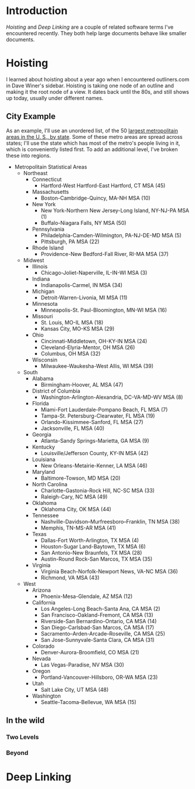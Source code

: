 # Introduction

*Hoisting* and *Deep Linking* are a couple of related software terms I've
encountered recently. They both help large documents behave like smaller
documents.

# Hoisting

I learned about hoisting about a year ago when I encountered outliners.com in
Dave Winer's sidebar. Hoisting is taking one node of an outline and making it
the root node of a view. It dates back until the 80s, and still shows up
today, usually under different names.

## City Example

As an example, I'll use an unordered list, of the 50
[largest metropolitain areas in the U. S., by state](http://en.wikipedia.org/wiki/Table_of_United_States_Metropolitan_Statistical_Areas).
Some of these metro areas are spread across states; I'll use the state which
has most of the metro's people living in it, which is conveniently listed
first. To add an additional level, I've broken these into regions.

*   Metropolitain Statistical Areas
    *   Northeast
        *   Connecticut
            *   Hartford-West Hartford-East Hartford, CT MSA (45)
        *   Massachusetts
            *   Boston-Cambridge-Quincy, MA-NH MSA (10)
        *   New York
            *   New York-Northern New Jersey-Long Island, NY-NJ-PA MSA (1)
            *   Buffalo-Niagara Falls, NY MSA (50)
        *   Pennsylvania
            *   Philadelphia-Camden-Wilmington, PA-NJ-DE-MD MSA (5)
            *   Pittsburgh, PA MSA (22)
        *   Rhode Island
            *   Providence-New Bedford-Fall River, RI-MA MSA (37)
    *   Midwest
        *   Illinois
            *   Chicago-Joliet-Naperville, IL-IN-WI MSA (3)
        *   Indiana
            *   Indianapolis-Carmel, IN MSA (34)
        *   Michigan
            *   Detroit-Warren-Livonia, MI MSA (11)
        *   Minnesota
            *   Minneapolis-St. Paul-Bloomington, MN-WI MSA (16)
        *   Missouri
            *   St. Louis, MO-IL MSA (18)
            *   Kansas City, MO-KS MSA (29)
        *   Ohio
            *   Cincinnati-Middletown, OH-KY-IN MSA (24)
            *   Cleveland-Elyria-Mentor, OH MSA (26)
            *   Columbus, OH MSA (32)
        *   Wisconsin
            *   Milwaukee-Waukesha-West Allis, WI MSA (39)
    *   South
        *   Alabama
            *   Birmingham-Hoover, AL MSA (47)
        *   District of Columbia
            *   Washington-Arlington-Alexandria, DC-VA-MD-WV MSA (8)
        *   Florida
            *   Miami-Fort Lauderdale-Pompano Beach, FL MSA (7)
            *   Tampa-St. Petersburg-Clearwater, FL MSA (19)
            *   Orlando-Kissimmee-Sanford, FL MSA (27)
            *   Jacksonville, FL MSA (40)
        *   Georgia
            *   Atlanta-Sandy Springs-Marietta, GA MSA (9)
        *   Kentucky
            *   Louisville/Jefferson County, KY-IN MSA (42)
        *   Louisiana
            *   New Orleans-Metairie-Kenner, LA MSA (46)
        *   Maryland
            *   Baltimore-Towson, MD MSA (20)
        *   North Carolina
            *   Charlotte-Gastonia-Rock Hill, NC-SC MSA (33)
            *   Raleigh-Cary, NC MSA (49)
        *   Oklahoma
            *   Oklahoma City, OK MSA (44)
        *   Tennessee
            *   Nashville-Davidson–Murfreesboro–Franklin, TN MSA (38)
            *   Memphis, TN-MS-AR MSA (41)
        *   Texas
            *   Dallas-Fort Worth-Arlington, TX MSA (4)
            *   Houston-Sugar Land-Baytown, TX MSA (6)
            *   San Antonio-New Braunfels, TX MSA (28)
            *   Austin-Round Rock-San Marcos, TX MSA (35)
        *   Virginia
            *   Virginia Beach-Norfolk-Newport News, VA-NC MSA (36)
            *   Richmond, VA MSA (43)
    *   West
        *   Arizona
            *   Phoenix-Mesa-Glendale, AZ MSA (12)
        *   California
            *   Los Angeles-Long Beach-Santa Ana, CA MSA (2)
            *   San Francisco-Oakland-Fremont, CA MSA (13)
            *   Riverside-San Bernardino-Ontario, CA MSA (14)
            *   San Diego-Carlsbad-San Marcos, CA MSA (17)
            *   Sacramento–Arden-Arcade–Roseville, CA MSA (25)
            *   San Jose-Sunnyvale-Santa Clara, CA MSA (31)
        *   Colorado
            *   Denver-Aurora-Broomfield, CO MSA (21)
        *   Nevada
            *   Las Vegas-Paradise, NV MSA (30)
        *   Oregon
            *   Portland-Vancouver-Hillsboro, OR-WA MSA (23)
        *   Utah
            *   Salt Lake City, UT MSA (48)
        *   Washington
            *   Seattle-Tacoma-Bellevue, WA MSA (15)

## In the wild

### Two Levels

### Beyond

# Deep Linking



